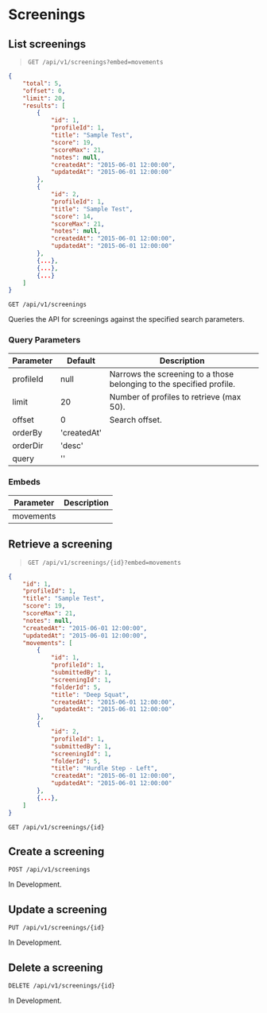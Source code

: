 # Screenings

## List screenings

> `GET /api/v1/screenings?embed=movements`

```json
{
    "total": 5,
    "offset": 0,
    "limit": 20,
    "results": [
        {
            "id": 1,
            "profileId": 1,
            "title": "Sample Test",
            "score": 19,
            "scoreMax": 21,
            "notes": null,
            "createdAt": "2015-06-01 12:00:00",
            "updatedAt": "2015-06-01 12:00:00"
        },
        {
            "id": 2,
            "profileId": 1,
            "title": "Sample Test",
            "score": 14,
            "scoreMax": 21,
            "notes": null,
            "createdAt": "2015-06-01 12:00:00",
            "updatedAt": "2015-06-01 12:00:00"
        },
        {...},
        {...},
        {...}
    ]
}
```

`GET /api/v1/screenings`

Queries the API for screenings against the specified search parameters.

### Query Parameters

Parameter | Default | Description
--------- | ------- | -----------
profileId | null | Narrows the screening to a those belonging to the specified profile.
limit | 20 | Number of profiles to retrieve (max 50).
offset | 0 | Search offset.
orderBy | 'createdAt' |
orderDir | 'desc' |
query | '' |

### Embeds

Parameter | Description
--------- | -----------
movements |

## Retrieve a screening

> `GET /api/v1/screenings/{id}?embed=movements`

```json
{
    "id": 1,
    "profileId": 1,
    "title": "Sample Test",
    "score": 19,
    "scoreMax": 21,
    "notes": null,
    "createdAt": "2015-06-01 12:00:00",
    "updatedAt": "2015-06-01 12:00:00",
    "movements": [
        {
            "id": 1,
            "profileId": 1,
            "submittedBy": 1,
            "screeningId": 1,
            "folderId": 5,
            "title": "Deep Squat",
            "createdAt": "2015-06-01 12:00:00",
            "updatedAt": "2015-06-01 12:00:00"
        },
        {
            "id": 2,
            "profileId": 1,
            "submittedBy": 1,
            "screeningId": 1,
            "folderId": 5,
            "title": "Hurdle Step - Left",
            "createdAt": "2015-06-01 12:00:00",
            "updatedAt": "2015-06-01 12:00:00"
        },
        {...},
    ]
}
```

`GET /api/v1/screenings/{id}`

## Create a screening

`POST /api/v1/screenings`

<aside class="warning">
In Development.
</aside>

## Update a screening

`PUT /api/v1/screenings/{id}`

<aside class="warning">
In Development.
</aside>

## Delete a screening

`DELETE /api/v1/screenings/{id}`

<aside class="warning">
In Development.
</aside>
